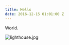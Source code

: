 ```yaml
---
title: Hello
date: 2016-12-15 01:01:00 Z
---
```


World.

![lighthouse.jpg](/uploads/lighthouse.jpg)